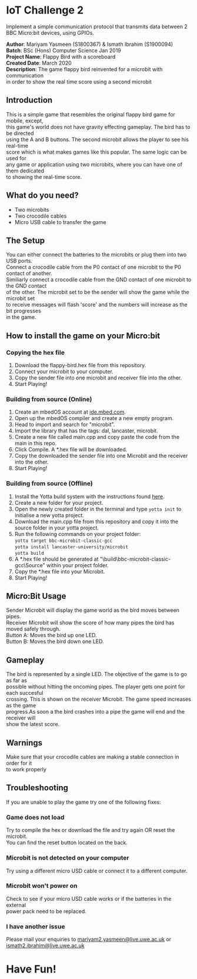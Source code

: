 # IoT Challenge 2
Implement a simple communication protocol that transmits data between 2 BBC Micro:bit devices, using GPIOs.

**Author**: Mariyam Yasmeen (S1800367) & Ismath Ibrahim (S1900094)\
**Batch**: BSc (Hons) Computer Science Jan 2019\
**Project Name**: Flappy Bird with a scoreboard\
**Created Date**: March 2020\
**Description**: The game flappy bird reinvented for a microbit with communication\
in order to show the real time score using a second microbit


## Introduction  
This is a simple game that resembles the original flappy bird game for mobile, except,\
this game's world does not have gravity effecting gameplay. The bird has to be directed \
using the A and B buttons. The second microbit allows the player to see his real-time\
score which is what makes games like this popular. The same logic can be used for\
any game or application using two microbits, where you can have one of them dedicated\
to showing the real-time score. 

## What do you need?
* Two microbits
* Two crocodile cables
* Micro USB cable to transfer the game

## The Setup
You can either connect the batteries to the microbits or plug them into two USB ports.\
Connect a crocodile cable from the P0 contact of one microbit to the P0 contact of another.\
Similiarly connect a crocodile cable from the GND contact of one microbit to the GND contact\
of the other. The microbit set to be the sender will show the game while the microbit set\
to receive messages will flash 'score' and the numbers will increase as the bit progresses\
in the game. 

## How to install the game on your Micro:bit

### Copying the hex file
1. Download the flappy-bird.hex file from this repository.
2. Connect your microbit to your computer.
3. Copy the sender file into one microbit and receiver file into the other.  
4. Start Playing!

### Building from source (Online)

1. Create an mbedOS account at [ide.mbed.com](ide.mbed.com).
2. Open up the mbedOS compiler and create a new empty program.
3. Head to import and search for "microbit".
4. Import the library that has the tags: dal, lancaster, microbit.
5. Create a new file called main.cpp and copy paste the code from the main in this repo.
6. Click Compile. A *.hex file will be downloaded.
7. Copy the downloaded the sender file into one Microbit and the receiver into the other.
8. Start Playing!  

### Building from source (Offline)
1. Install the Yotta build system with the instructions found [here](http://docs.yottabuild.org/#installing).
2. Create a new folder for your project.
3. Open the newly created folder in the terminal and type `yotta init` to initialise a new yotta project.
4. Download the main.cpp file from this repository and copy it into the source folder in your yotta project.
5. Run the following commands on your project folder:  
    `yotta target bbc-microbit-classic-gcc`  
    `yotta install lancaster-university/microbit`  
    `yotta build`  
6. A *.hex file should be generated at "\build\bbc-microbit-classic-gcc\Source" within your project folder.
7. Copy the *.hex file into your Microbit.
8. Start Playing!  

## Micro:Bit Usage
Sender Microbit will display the game world as the bird moves between pipes. \
Receiver Microbit will show the score of how many pipes the bird has moved safely through. \
Button A: Moves the bird up one LED. \
Button B: Moves the bird down one LED. 

## Gameplay
The bird is represented by a single LED. The objective of the game is to go as far as \
possible without hitting the oncoming pipes. The player gets one point for each succesful\
crossing. This is shown on the receiver Microbit. The game speed increases as the game\
progress.As soon a the bird crashes into a pipe the game will end and the receiver will\
show the latest score. 

## Warnings
Make sure that your crocodile cables are making a stable connection in order for it\
to work properly

## Troubleshooting
If you are unable to play the game try one of the following fixes:

### Game does not load
Try to compile the hex or download the file and try again OR reset the microbit.\
You can find the reset button located on the back.

### Microbit is not detected on your computer
Try using a different micro USD cable or connect it to a different computer.

### Microbit won't power on
Check to see if your micro USD cable works or if the batteries in the external\
power pack need to be replaced.

### I have another issue 
Please mail your enquiries to mariyam2.yasmeen@live.uwe.ac.uk or ismath2.ibrahim@live.uwe.ac.uk

# Have Fun!

